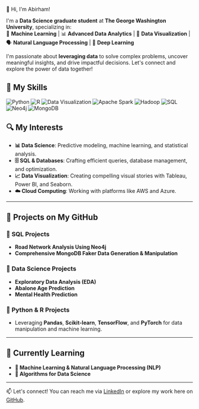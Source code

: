 👋 Hi, I'm Abirham!  

I'm a **Data Science graduate student** at **The George Washington University**, specializing in:  
🚀 **Machine Learning** | 📊 **Advanced Data Analytics** | 🎨 **Data Visualization** | 🗣️ **Natural Language Processing** | 🤖 **Deep Learning**  

I'm passionate about **leveraging data** to solve complex problems, uncover meaningful insights, and drive impactful decisions. Let's connect and explore the power of data together!  

## 🔧 My Skills 
![Python](https://img.shields.io/badge/-Python-3776AB?style=flat-square&logo=python&logoColor=white)
![R](https://img.shields.io/badge/-R-276DC3?style=flat-square&logo=r&logoColor=white)
![Data Visualization](https://img.shields.io/badge/-Data_Visualization-FF6F61?style=flat-square&logo=chart.js&logoColor=white)
![Apache Spark](https://img.shields.io/badge/-Apache_Spark-E25A1C?style=flat-square&logo=apache-spark&logoColor=white)
![Hadoop](https://img.shields.io/badge/-Hadoop-66CCFF?style=flat-square&logo=hadoop&logoColor=white)
![SQL](https://img.shields.io/badge/-SQL-1572B6?style=flat-square&logo=postgresql&logoColor=white)
![Neo4j](https://img.shields.io/badge/-Neo4j-01C76B?style=flat-square&logo=neo4j&logoColor=white)
![MongoDB](https://img.shields.io/badge/-MongoDB-47A248?style=flat-square&logo=mongodb&logoColor=white)


  
## 🔍 My Interests  

- **📊 Data Science**: Predictive modeling, machine learning, and statistical analysis.  
- **🗄️ SQL & Databases**: Crafting efficient queries, database management, and optimization.  
- **📈 Data Visualization**: Creating compelling visual stories with Tableau, Power BI, and Seaborn.  
- **☁️ Cloud Computing**: Working with platforms like AWS and Azure.  

---

## 🚀 Projects on My GitHub  

### 🔹 **SQL Projects**  
- **Road Network Analysis Using Neo4j**  
- **Comprehensive MongoDB Faker Data Generation & Manipulation**  

### 🔹 **Data Science Projects**  
- **Exploratory Data Analysis (EDA)**  
- **Abalone Age Prediction**  
- **Mental Health Prediction**  

### 🔹 **Python & R Projects**  
- Leveraging **Pandas**, **Scikit-learn**, **TensorFlow**, and **PyTorch** for data manipulation and machine learning.  

---

## 🌱 Currently Learning  

- **🤖 Machine Learning & Natural Language Processing (NLP)**  
- **📐 Algorithms for Data Science**  

---

📫 Let's connect! You can reach me via [LinkedIn](https://www.linkedin.com/in/abirham-ayenew-10805120b/) or explore my work here on [GitHub](https://github.com/Abirham24).

